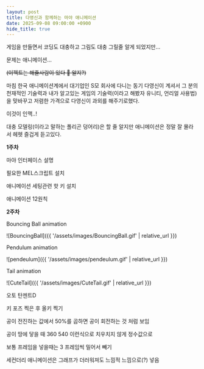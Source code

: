 ```yaml
---
layout: post
title: 다영신과 함께하는 마야 애니메이션
date: 2025-09-08 09:00:00 +0900
hide_title: true
---
```


게임을 만들면서 코딩도 대충하고 그림도 대충 그릴줄 알게 되었지만...

문제는 애니메이션...

~~(이펙트는 해줄사람이 있다 🥺 알지?)~~

마침 한국 애니메이션계에서 대기업인 S모 회사에 다니는 동기 다영신이 계셔서 그 분의 천재적인 기술력과 내가 알고있는 게임의 기술력(이라고 해봤자 유니티, 언리얼 사용법)을 맞바꾸고 저렴한 가격으로 다영신이 과외를 해주기로했다.

이것이 인맥..!

대충 모델링(이라고 말하는 폴리곤 덩어리)은 할 줄 알지만 애니메이션은 정말 잘 몰라서 헤헷 즐겁게 듣고있다.

**1주차**

마야 인터페이스 설명

필요한 MEL스크립트 설치

애니메이션 세팅관련 핫 키 설치

애니메이션 12원칙

**2주차**

Bouncing Ball animation

![BouncingBall]({{ '/assets/images/BouncingBall.gif' | relative_url }})

Pendulum animation

![pendeulum]({{ '/assets/images/pendeulum.gif' | relative_url }})

Tail animation

![CuteTail]({{ '/assets/images/CuteTail.gif' | relative_url }})

오토 탄젠트D

키 포즈 찍은 후 올키 찍기

공이 전진하는 값에서 50%를 곱하면 공이 회전하는 것 처럼 보임

공이 땅에 닿을 때 360 540 이런식으로 치우치지 않게 정수값으로

보통 프레임을 넣을때는 3 프레임씩 밀어서 빼기

세컨더리 애니메이션은 그래프가 더러워져도 느낌적 느낌으로(?) 넣음

